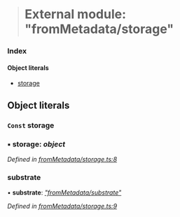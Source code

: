 > # External module: "fromMetadata/storage"

### Index

#### Object literals

* [storage](_frommetadata_storage_.md#const-storage)

## Object literals

### `Const` storage

### ▪ **storage**: *object*

*Defined in [fromMetadata/storage.ts:8](https://github.com/polkadot-js/api/blob/9c48e40/packages/type-storage/src/fromMetadata/storage.ts#L8)*

###  substrate

• **substrate**: *["fromMetadata/substrate"](_frommetadata_substrate_.md)*

*Defined in [fromMetadata/storage.ts:9](https://github.com/polkadot-js/api/blob/9c48e40/packages/type-storage/src/fromMetadata/storage.ts#L9)*